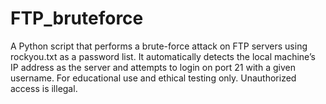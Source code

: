 # FTP_bruteforce
A Python script that performs a brute-force attack on FTP servers using rockyou.txt as a password list. It automatically detects the local machine’s IP address as the server and attempts to login on port 21 with a given username. For educational use and ethical testing only. Unauthorized access is illegal.
